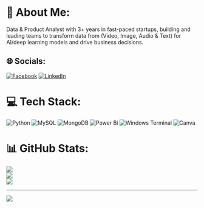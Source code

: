 # 💫 About Me:
Data & Product Analyst with 3+ years in fast-paced startups, building and leading teams to transform data from (Video, Image, Audio & Text) for AI/deep learning models and drive business decisions.<br>


## 🌐 Socials:
[![Facebook](https://img.shields.io/badge/Facebook-%231877F2.svg?logo=Facebook&logoColor=white)](https://facebook.com/abhijit.nagargoje.94) [![LinkedIn](https://img.shields.io/badge/LinkedIn-%230077B5.svg?logo=linkedin&logoColor=white)](https://linkedin.com/in/abhijitnagargoje) 

# 💻 Tech Stack:
![Python](https://img.shields.io/badge/python-3670A0?style=for-the-badge&logo=python&logoColor=ffdd54) ![MySQL](https://img.shields.io/badge/mysql-4479A1.svg?style=for-the-badge&logo=mysql&logoColor=white) ![MongoDB](https://img.shields.io/badge/MongoDB-%234ea94b.svg?style=for-the-badge&logo=mongodb&logoColor=white) ![Power Bi](https://img.shields.io/badge/power_bi-F2C811?style=for-the-badge&logo=powerbi&logoColor=black) ![Windows Terminal](https://img.shields.io/badge/Windows%20Terminal-%234D4D4D.svg?style=for-the-badge&logo=windows-terminal&logoColor=white) ![Canva](https://img.shields.io/badge/Canva-%2300C4CC.svg?style=for-the-badge&logo=Canva&logoColor=white)
# 📊 GitHub Stats:
![](https://github-readme-stats.vercel.app/api?username=abhijit26296&theme=dark&hide_border=false&include_all_commits=true&count_private=false)<br/>
![](https://github-readme-streak-stats.herokuapp.com/?user=abhijit26296&theme=dark&hide_border=false)<br/>
![](https://github-readme-stats.vercel.app/api/top-langs/?username=abhijit26296&theme=dark&hide_border=false&include_all_commits=true&count_private=false&layout=compact)

---
[![](https://visitcount.itsvg.in/api?id=abhijit26296&icon=0&color=0)](https://visitcount.itsvg.in)

<!-- Proudly created with GPRM ( https://gprm.itsvg.in ) -->
